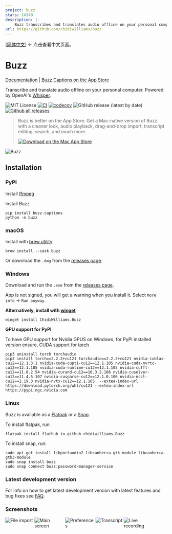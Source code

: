 ```yaml
---
project: buzz
stars: 14340
description: |-
    Buzz transcribes and translates audio offline on your personal computer. Powered by OpenAI's Whisper.
url: https://github.com/chidiwilliams/buzz
---
```


[[简体中文](readme/README.zh_CN.md)] <- 点击查看中文页面。

# Buzz

[Documentation](https://chidiwilliams.github.io/buzz/) | [Buzz Captions on the App Store](https://apps.apple.com/us/app/buzz-captions/id6446018936?mt=12&itsct=apps_box_badge&itscg=30200)

Transcribe and translate audio offline on your personal computer. Powered by
OpenAI's [Whisper](https://github.com/openai/whisper).

![MIT License](https://img.shields.io/badge/license-MIT-green)
[![CI](https://github.com/chidiwilliams/buzz/actions/workflows/ci.yml/badge.svg)](https://github.com/chidiwilliams/buzz/actions/workflows/ci.yml)
[![codecov](https://codecov.io/github/chidiwilliams/buzz/branch/main/graph/badge.svg?token=YJSB8S2VEP)](https://codecov.io/github/chidiwilliams/buzz)
![GitHub release (latest by date)](https://img.shields.io/github/v/release/chidiwilliams/buzz)
[![Github all releases](https://img.shields.io/github/downloads/chidiwilliams/buzz/total.svg)](https://GitHub.com/chidiwilliams/buzz/releases/)

<blockquote>
<p>Buzz is better on the App Store. Get a Mac-native version of Buzz with a cleaner look, audio playback, drag-and-drop import, transcript editing, search, and much more.</p>
<a href="https://apps.apple.com/us/app/buzz-captions/id6446018936?mt=12&amp;itsct=apps_box_badge&amp;itscg=30200"><img src="https://toolbox.marketingtools.apple.com/api/badges/download-on-the-mac-app-store/black/en-us?size=250x83&amp;releaseDate=1679529600" alt="Download on the Mac App Store" /></a>
</blockquote>

![Buzz](./buzz/assets/buzz-banner.jpg)

## Installation

### PyPI

Install [ffmpeg](https://www.ffmpeg.org/download.html)

Install Buzz

```shell
pip install buzz-captions
python -m buzz
```

### macOS

Install with [brew utility](https://brew.sh/)

```shell
brew install --cask buzz
```

Or download the `.dmg` from the [releases page](https://github.com/chidiwilliams/buzz/releases/latest).

### Windows

Download and run the `.exe` from the [releases page](https://github.com/chidiwilliams/buzz/releases/latest).

App is not signed, you will get a warning when you install it. Select `More info` -> `Run anyway`.

**Alternatively, install with [winget](https://learn.microsoft.com/en-us/windows/package-manager/winget/)**

```shell
winget install ChidiWilliams.Buzz
```

**GPU support for PyPI**

To have GPU support for Nvidia GPUS on Windows, for PyPI installed version ensure, CUDA support for [torch](https://pytorch.org/get-started/locally/) 

```
pip3 uninstall torch torchaudio
pip3 install torch==2.2.2+cu121 torchaudio==2.2.2+cu121 nvidia-cublas-cu12==12.1.3.1 nvidia-cuda-cupti-cu12==12.1.105 nvidia-cuda-nvrtc-cu12==12.1.105 nvidia-cuda-runtime-cu12==12.1.105 nvidia-cufft-cu12==11.0.2.54 nvidia-curand-cu12==10.3.2.106 nvidia-cusolver-cu12==11.4.5.107 nvidia-cusparse-cu12==12.1.0.106 nvidia-nccl-cu12==2.19.3 nvidia-nvtx-cu12==12.1.105  --extea-index-url https://download.pytorch.org/whl/cu121 --extea-index-url https://pypi.ngc.nvidia.com
```

### Linux

Buzz is available as a [Flatpak](https://flathub.org/apps/io.github.chidiwilliams.Buzz) or a [Snap](https://snapcraft.io/buzz). 

To install flatpak, run:
```shell
flatpak install flathub io.github.chidiwilliams.Buzz
```

To install snap, run:
```shell
sudo apt-get install libportaudio2 libcanberra-gtk-module libcanberra-gtk3-module
sudo snap install buzz
sudo snap connect buzz:password-manager-service
```

### Latest development version

For info on how to get latest development version with latest features and bug fixes see [FAQ](https://chidiwilliams.github.io/buzz/docs/faq#9-where-can-i-get-latest-development-version).

### Screenshots

<div style="display: flex; flex-wrap: wrap;">
    <img alt="File import" src="share/screenshots/buzz-1-import.png" style="max-width: 18%; margin-right: 1%;" />
    <img alt="Main screen" src="share/screenshots/buzz-2-main_screen.png" style="max-width: 18%; margin-right: 1%; height:auto;" />
    <img alt="Preferences" src="share/screenshots/buzz-3-preferences.png" style="max-width: 18%; margin-right: 1%; height:auto;" />
    <img alt="Transcript" src="share/screenshots/buzz-4-transcript.png" style="max-width: 18%; margin-right: 1%; height:auto;" />
    <img alt="Live recording" src="share/screenshots/buzz-5-live_recording.png" style="max-width: 18%;" />
</div>

